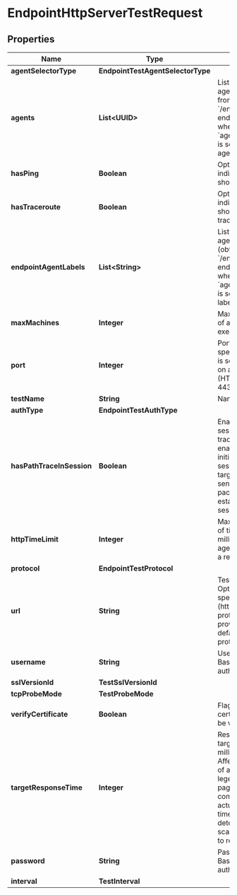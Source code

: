 

# EndpointHttpServerTestRequest


## Properties

| Name | Type | Description | Notes |
|------------ | ------------- | ------------- | -------------|
|**agentSelectorType** | **EndpointTestAgentSelectorType** |  |  |
|**agents** | **List&lt;UUID&gt;** | List of endpoint agent IDs (obtained from &#x60;/endpoint/agents&#x60; endpoint). Required when &#x60;agentSelectorType&#x60; is set to &#x60;specific-agent&#x60;. |  [optional] |
|**hasPing** | **Boolean** | Optional flag indicating if the test should run ping. |  [optional] |
|**hasTraceroute** | **Boolean** | Optional flag indicating if the test should run traceroute. |  [optional] |
|**endpointAgentLabels** | **List&lt;String&gt;** | List of endpoint agent label IDs (obtained from &#x60;/endpoint/labels&#x60; endpoint), required when &#x60;agentSelectorType&#x60; is set to &#x60;agent-labels&#x60;. |  [optional] |
|**maxMachines** | **Integer** | Maximum number of agents which can execute the test. |  |
|**port** | **Integer** | Port number, if not specified, the port is selected based on a protocol (HTTP 80, HTTPS 443). |  [optional] |
|**testName** | **String** | Name of the test. |  |
|**authType** | **EndpointTestAuthType** |  |  [optional] |
|**hasPathTraceInSession** | **Boolean** | Enables \&quot;in session\&quot; path trace. When enabled, this option initiates a TCP session with the target server and sends path trace packets within the established TCP session. |  [optional] |
|**httpTimeLimit** | **Integer** | Maximum amount of time in milliseconds the agents wait before a request times out. |  |
|**protocol** | **EndpointTestProtocol** |  |  [optional] |
|**url** | **String** | Test target URL. Optionally, you can specify a protocol (http or https). If no protocol is provided, the default &#x60;https&#x60; protocol is used. |  |
|**username** | **String** | Username for Basic/NTLM authentication. |  [optional] |
|**sslVersionId** | **TestSslVersionId** |  |  |
|**tcpProbeMode** | **TestProbeMode** |  |  [optional] |
|**verifyCertificate** | **Boolean** | Flag indicating if a certificate should be verified. |  |
|**targetResponseTime** | **Integer** | Response time target in milliseconds. Affects the colors of agents and legends on the view page. The value is compared with actual response time in order to determine the color scale (from green to red). |  |
|**password** | **String** | Password for Basic/NTLM authentication. |  [optional] |
|**interval** | **TestInterval** |  |  |



